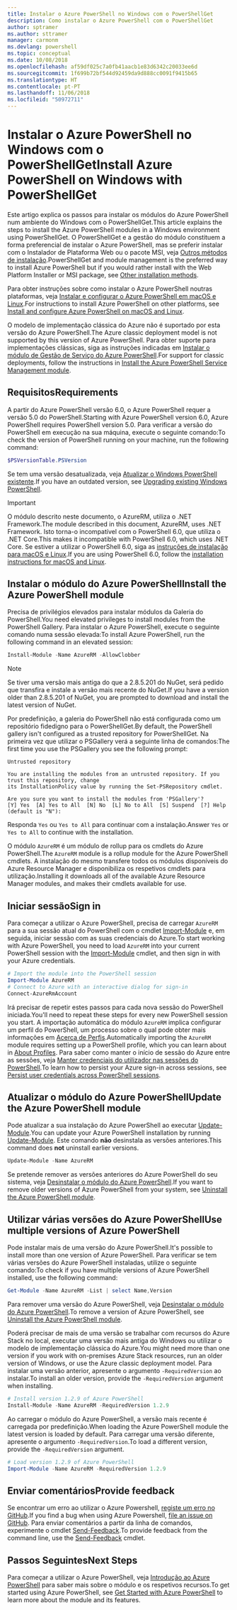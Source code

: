 ```yaml
---
title: Instalar o Azure PowerShell no Windows com o PowerShellGet
description: Como instalar o Azure PowerShell com o PowerShellGet
author: sptramer
ms.author: sttramer
manager: carmonm
ms.devlang: powershell
ms.topic: conceptual
ms.date: 10/08/2018
ms.openlocfilehash: af59df025c7a0fb41aacb1e83d6342c20033ee6d
ms.sourcegitcommit: 1f699b72bf544d92459da9d888cc0091f9415b65
ms.translationtype: HT
ms.contentlocale: pt-PT
ms.lasthandoff: 11/06/2018
ms.locfileid: "50972711"
---
```

# <a name="install-azure-powershell-on-windows-with-powershellget"></a><span data-ttu-id="65be2-103">Instalar o Azure PowerShell no Windows com o PowerShellGet</span><span class="sxs-lookup"><span data-stu-id="65be2-103">Install Azure PowerShell on Windows with PowerShellGet</span></span>

<span data-ttu-id="65be2-104">Este artigo explica os passos para instalar os módulos do Azure PowerShell num ambiente do Windows com o PowerShellGet.</span><span class="sxs-lookup"><span data-stu-id="65be2-104">This article explains the steps to install the Azure PowerShell modules in a Windows environment using PowerShellGet.</span></span> <span data-ttu-id="65be2-105">O PowerShellGet e a gestão do módulo constituem a forma preferencial de instalar o Azure PowerShell, mas se preferir instalar com o Instalador de Plataforma Web ou o pacote MSI, veja [Outros métodos de instalação](other-install.md).</span><span class="sxs-lookup"><span data-stu-id="65be2-105">PowerShellGet and module management is the preferred way to install Azure PowerShell but if you would rather install with the Web Platform Installer or MSI package, see [Other installation methods](other-install.md).</span></span>

<span data-ttu-id="65be2-106">Para obter instruções sobre como instalar o Azure PowerShell noutras plataformas, veja [Instalar e configurar o Azure PowerShell em macOS e Linux](install-azurermps-maclinux.md).</span><span class="sxs-lookup"><span data-stu-id="65be2-106">For instructions to install Azure PowerShell on other platforms, see [Install and configure Azure PowerShell on macOS and Linux](install-azurermps-maclinux.md).</span></span>

<span data-ttu-id="65be2-107">O modelo de implementação clássica do Azure não é suportado por esta versão do Azure PowerShell.</span><span class="sxs-lookup"><span data-stu-id="65be2-107">The Azure classic deployment model is not supported by this version of Azure PowerShell.</span></span> <span data-ttu-id="65be2-108">Para obter suporte para implementações clássicas, siga as instruções indicadas em [Instalar o módulo de Gestão de Serviço do Azure PowerShell](/powershell/azure/servicemanagement/install-azure-ps).</span><span class="sxs-lookup"><span data-stu-id="65be2-108">For support for classic deployments, follow the instructions in [Install the Azure PowerShell Service Management module](/powershell/azure/servicemanagement/install-azure-ps).</span></span>

## <a name="requirements"></a><span data-ttu-id="65be2-109">Requisitos</span><span class="sxs-lookup"><span data-stu-id="65be2-109">Requirements</span></span>

<span data-ttu-id="65be2-110">A partir do Azure PowerShell versão 6.0, o Azure PowerShell requer a versão 5.0 do PowerShell.</span><span class="sxs-lookup"><span data-stu-id="65be2-110">Starting with Azure PowerShell version 6.0, Azure PowerShell requires PowerShell version 5.0.</span></span> <span data-ttu-id="65be2-111">Para verificar a versão do PowerShell em execução na sua máquina, execute o seguinte comando:</span><span class="sxs-lookup"><span data-stu-id="65be2-111">To check the version of PowerShell running on your machine, run the following command:</span></span>

```powershell
$PSVersionTable.PSVersion
```

<span data-ttu-id="65be2-112">Se tem uma versão desatualizada, veja [Atualizar o Windows PowerShell existente](/powershell/scripting/setup/installing-windows-powershell?view=powershell-6#upgrading-existing-windows-powershell).</span><span class="sxs-lookup"><span data-stu-id="65be2-112">If you have an outdated version, see [Upgrading existing Windows PowerShell](/powershell/scripting/setup/installing-windows-powershell?view=powershell-6#upgrading-existing-windows-powershell).</span></span>

> [!IMPORTANT]
> <span data-ttu-id="65be2-113">O módulo descrito neste documento, o AzureRM, utiliza o .NET Framework.</span><span class="sxs-lookup"><span data-stu-id="65be2-113">The module described in this document, AzureRM, uses .NET Framework.</span></span> <span data-ttu-id="65be2-114">Isto torna-o incompatível com o PowerShell 6.0, que utiliza o .NET Core.</span><span class="sxs-lookup"><span data-stu-id="65be2-114">This makes it incompatible with PowerShell 6.0, which uses .NET Core.</span></span> <span data-ttu-id="65be2-115">Se estiver a utilizar o PowerShell 6.0, siga as [instruções de instalação para macOS e Linux](install-azurermps-maclinux.md).</span><span class="sxs-lookup"><span data-stu-id="65be2-115">If you are using PowerShell 6.0, follow the [installation instructions for macOS and Linux](install-azurermps-maclinux.md).</span></span>

## <a name="install-the-azure-powershell-module"></a><span data-ttu-id="65be2-116">Instalar o módulo do Azure PowerShell</span><span class="sxs-lookup"><span data-stu-id="65be2-116">Install the Azure PowerShell module</span></span>

<span data-ttu-id="65be2-117">Precisa de privilégios elevados para instalar módulos da Galeria do PowerShell.</span><span class="sxs-lookup"><span data-stu-id="65be2-117">You need elevated privileges to install modules from the PowerShell Gallery.</span></span> <span data-ttu-id="65be2-118">Para instalar o Azure PowerShell, execute o seguinte comando numa sessão elevada:</span><span class="sxs-lookup"><span data-stu-id="65be2-118">To install Azure PowerShell, run the following command in an elevated session:</span></span>

```powershell
Install-Module -Name AzureRM -AllowClobber
```

> [!NOTE]
> <span data-ttu-id="65be2-119">Se tiver uma versão mais antiga do que a 2.8.5.201 do NuGet, será pedido que transfira e instale a versão mais recente do NuGet.</span><span class="sxs-lookup"><span data-stu-id="65be2-119">If you have a version older than 2.8.5.201 of NuGet, you are prompted to download and install the latest version of NuGet.</span></span>

<span data-ttu-id="65be2-120">Por predefinição, a galeria do PowerShell não está configurada como um repositório fidedigno para o PowerShellGet.</span><span class="sxs-lookup"><span data-stu-id="65be2-120">By default, the PowerShell gallery isn't configured as a trusted repository for PowerShellGet.</span></span> <span data-ttu-id="65be2-121">Na primeira vez que utilizar o PSGallery verá a seguinte linha de comandos:</span><span class="sxs-lookup"><span data-stu-id="65be2-121">The first time you use the PSGallery you see the following prompt:</span></span>

```output
Untrusted repository

You are installing the modules from an untrusted repository. If you trust this repository, change
its InstallationPolicy value by running the Set-PSRepository cmdlet.

Are you sure you want to install the modules from 'PSGallery'?
[Y] Yes  [A] Yes to All  [N] No  [L] No to All  [S] Suspend  [?] Help (default is "N"):
```

<span data-ttu-id="65be2-122">Responda `Yes` ou `Yes to All` para continuar com a instalação.</span><span class="sxs-lookup"><span data-stu-id="65be2-122">Answer `Yes` or `Yes to All` to continue with the installation.</span></span>

<span data-ttu-id="65be2-123">O módulo `AzureRM` é um módulo de rollup para os cmdlets do Azure PowerShell.</span><span class="sxs-lookup"><span data-stu-id="65be2-123">The `AzureRM` module is a rollup module for the Azure PowerShell cmdlets.</span></span> <span data-ttu-id="65be2-124">A instalação do mesmo transfere todos os módulos disponíveis do Azure Resource Manager e disponibiliza os respetivos cmdlets para utilização.</span><span class="sxs-lookup"><span data-stu-id="65be2-124">Installing it downloads all of the available Azure Resource Manager modules, and makes their cmdlets available for use.</span></span>

## <a name="sign-in"></a><span data-ttu-id="65be2-125">Iniciar sessão</span><span class="sxs-lookup"><span data-stu-id="65be2-125">Sign in</span></span>

<span data-ttu-id="65be2-126">Para começar a utilizar o Azure PowerShell, precisa de carregar `AzureRM` para a sua sessão atual do PowerShell com o cmdlet [Import-Module](/powershell/module/Microsoft.PowerShell.Core/Import-Module) e, em seguida, iniciar sessão com as suas credenciais do Azure.</span><span class="sxs-lookup"><span data-stu-id="65be2-126">To start working with Azure PowerShell, you need to load `AzureRM` into your current PowerShell session with the [Import-Module](/powershell/module/Microsoft.PowerShell.Core/Import-Module) cmdlet, and then sign in with your Azure credentials.</span></span>

```powershell
# Import the module into the PowerShell session
Import-Module AzureRM
# Connect to Azure with an interactive dialog for sign-in
Connect-AzureRmAccount
```

<span data-ttu-id="65be2-127">Irá precisar de repetir estes passos para cada nova sessão do PowerShell iniciada.</span><span class="sxs-lookup"><span data-stu-id="65be2-127">You'll need to repeat these steps for every new PowerShell session you start.</span></span> <span data-ttu-id="65be2-128">A importação automática do módulo `AzureRM` implica configurar um perfil do PowerShell, um processo sobre o qual pode obter mais informações em [Acerca de Perfis](/powershell/module/microsoft.powershell.core/about/about_profiles).</span><span class="sxs-lookup"><span data-stu-id="65be2-128">Automatically importing the `AzureRM` module requires setting up a PowerShell profile, which you can learn about in [About Profiles](/powershell/module/microsoft.powershell.core/about/about_profiles).</span></span>
<span data-ttu-id="65be2-129">Para saber como manter o início de sessão do Azure entre as sessões, veja [Manter credenciais do utilizador nas sessões do PowerShell](context-persistence.md).</span><span class="sxs-lookup"><span data-stu-id="65be2-129">To learn how to persist your Azure sign-in across sessions, see [Persist user credentials across PowerShell sessions](context-persistence.md).</span></span>

## <a name="update-the-azure-powershell-module"></a><span data-ttu-id="65be2-130">Atualizar o módulo do Azure PowerShell</span><span class="sxs-lookup"><span data-stu-id="65be2-130">Update the Azure PowerShell module</span></span>

<span data-ttu-id="65be2-131">Pode atualizar a sua instalação do Azure PowerShell ao executar [Update-Module](/powershell/module/powershellget/update-module).</span><span class="sxs-lookup"><span data-stu-id="65be2-131">You can update your Azure PowerShell installation by running [Update-Module](/powershell/module/powershellget/update-module).</span></span> <span data-ttu-id="65be2-132">Este comando __não__ desinstala as versões anteriores.</span><span class="sxs-lookup"><span data-stu-id="65be2-132">This command does __not__ uninstall earlier versions.</span></span>

```powershell
Update-Module -Name AzureRM
```

<span data-ttu-id="65be2-133">Se pretende remover as versões anteriores do Azure PowerShell do seu sistema, veja [Desinstalar o módulo do Azure PowerShell](uninstall-azurerm-ps.md).</span><span class="sxs-lookup"><span data-stu-id="65be2-133">If you want to remove older versions of Azure PowerShell from your system, see [Uninstall the Azure PowerShell module](uninstall-azurerm-ps.md).</span></span>

## <a name="use-multiple-versions-of-azure-powershell"></a><span data-ttu-id="65be2-134">Utilizar várias versões do Azure PowerShell</span><span class="sxs-lookup"><span data-stu-id="65be2-134">Use multiple versions of Azure PowerShell</span></span>

<span data-ttu-id="65be2-135">Pode instalar mais de uma versão do Azure PowerShell.</span><span class="sxs-lookup"><span data-stu-id="65be2-135">It's possible to install more than one version of Azure PowerShell.</span></span> <span data-ttu-id="65be2-136">Para verificar se tem várias versões do Azure PowerShell instaladas, utilize o seguinte comando:</span><span class="sxs-lookup"><span data-stu-id="65be2-136">To check if you have multiple versions of Azure PowerShell installed, use the following command:</span></span>

```powershell
Get-Module -Name AzureRM -List | select Name,Version
```

<span data-ttu-id="65be2-137">Para remover uma versão do Azure PowerShell, veja [Desinstalar o módulo do Azure PowerShell](uninstall-azurerm-ps.md).</span><span class="sxs-lookup"><span data-stu-id="65be2-137">To remove a version of Azure PowerShell, see [Uninstall the Azure PowerShell module](uninstall-azurerm-ps.md).</span></span>

<span data-ttu-id="65be2-138">Poderá precisar de mais de uma versão se trabalhar com recursos do Azure Stack no local, executar uma versão mais antiga do Windows ou utilizar o modelo de implementação clássica do Azure.</span><span class="sxs-lookup"><span data-stu-id="65be2-138">You might need more than one version if you work with on-premises Azure Stack resources, run an older version of Windows, or use the Azure classic deployment model.</span></span> <span data-ttu-id="65be2-139">Para instalar uma versão anterior, apresente o argumento `-RequiredVersion` ao instalar.</span><span class="sxs-lookup"><span data-stu-id="65be2-139">To install an older version, provide the `-RequiredVersion` argument when installing.</span></span>

```powershell
# Install version 1.2.9 of Azure PowerShell
Install-Module -Name AzureRM -RequiredVersion 1.2.9
```

<span data-ttu-id="65be2-140">Ao carregar o módulo do Azure PowerShell, a versão mais recente é carregada por predefinição.</span><span class="sxs-lookup"><span data-stu-id="65be2-140">When loading the Azure PowerShell module the latest version is loaded by default.</span></span> <span data-ttu-id="65be2-141">Para carregar uma versão diferente, apresente o argumento `-RequiredVersion`.</span><span class="sxs-lookup"><span data-stu-id="65be2-141">To load a different version, provide the `-RequiredVersion` argument.</span></span>

```powershell
# Load version 1.2.9 of Azure PowerShell
Import-Module -Name AzureRM -RequiredVersion 1.2.9
```

## <a name="provide-feedback"></a><span data-ttu-id="65be2-142">Enviar comentários</span><span class="sxs-lookup"><span data-stu-id="65be2-142">Provide feedback</span></span>

<span data-ttu-id="65be2-143">Se encontrar um erro ao utilizar o Azure Powershell, [registe um erro no GitHub](https://github.com/Azure/azure-powershell/issues).</span><span class="sxs-lookup"><span data-stu-id="65be2-143">If you find a bug when using Azure Powershell, [file an issue on GitHub](https://github.com/Azure/azure-powershell/issues).</span></span>
<span data-ttu-id="65be2-144">Para enviar comentários a partir da linha de comandos, experimente o cmdlet [Send-Feedback](/powershell/module/azurerm.profile/send-feedback).</span><span class="sxs-lookup"><span data-stu-id="65be2-144">To provide feedback from the command line, use the [Send-Feedback](/powershell/module/azurerm.profile/send-feedback) cmdlet.</span></span>

## <a name="next-steps"></a><span data-ttu-id="65be2-145">Passos Seguintes</span><span class="sxs-lookup"><span data-stu-id="65be2-145">Next Steps</span></span>

<span data-ttu-id="65be2-146">Para começar a utilizar o Azure PowerShell, veja [Introdução ao Azure PowerShell](get-started-azureps.md) para saber mais sobre o módulo e os respetivos recursos.</span><span class="sxs-lookup"><span data-stu-id="65be2-146">To get started using Azure PowerShell, see [Get Started with Azure PowerShell](get-started-azureps.md) to learn more about the module and its features.</span></span>